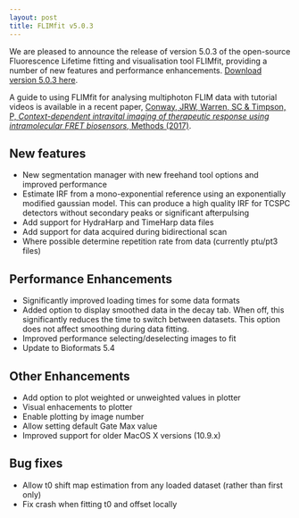 ```yaml
---
layout: post
title: FLIMfit v5.0.3
---
```


We are pleased to announce the release of version 5.0.3 of the open-source Fluorescence Lifetime fitting and visualisation tool FLIMfit, providing a number of new features and performance enhancements. [Download version 5.0.3 here](http://flimfit.org/downloads/5.0.3/).

A guide to using FLIMfit for analysing multiphoton FLIM data with tutorial videos is available in a recent paper, [Conway, JRW, Warren, SC & Timpson, P, *Context-dependent intravital imaging of therapeutic response using intramolecular FRET biosensors,* Methods (2017)](https://doi.org/10.1016/j.ymeth.2017.04.014).

New features
------------
- New segmentation manager with new freehand tool options and improved performance
- Estimate IRF from a mono-exponential reference using an exponentially modified gaussian model.
  This can produce a high quality IRF for TCSPC detectors without secondary peaks or significant afterpulsing
- Add support for HydraHarp and TimeHarp data files
- Add support for data acquired during bidirectional scan
- Where possible determine repetition rate from data (currently ptu/pt3 files)
 
Performance Enhancements
------------
- Significantly improved loading times for some data formats
- Added option to display smoothed data in the decay tab. When off, this significantly reduces the time to switch between datasets.
  This option does not affect smoothing during data fitting.
- Improved performance selecting/deselecting images to fit
- Update to Bioformats 5.4
 
Other Enhancements
------------
- Add option to plot weighted or unweighted values in plotter
- Visual enhacements to plotter 
- Enable plotting by image number
- Allow setting default Gate Max value
- Improved support for older MacOS X versions (10.9.x)
 
Bug fixes
------------
- Allow t0 shift map estimation from any loaded dataset (rather than first only)
- Fix crash when fitting t0 and offset locally
